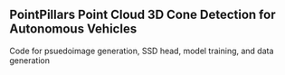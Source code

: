 ## PointPillars Point Cloud 3D Cone Detection for Autonomous Vehicles 

Code for psuedoimage generation, SSD head, model training, and data generation
